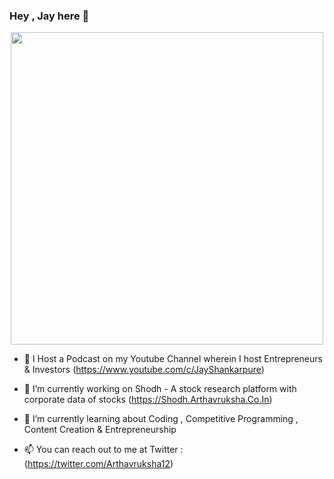### Hey , Jay here 👋 

<div id="header" align="center"> <img src="https://media.giphy.com/media/qgQUggAC3Pfv687qPC/giphy.gif" width="500" /> </div>

- 🎤 I Host a Podcast on my Youtube Channel wherein I host Entrepreneurs & Investors (https://www.youtube.com/c/JayShankarpure)

- 🔭 I’m currently working on Shodh - A stock research platform with corporate data of stocks (https://Shodh.Arthavruksha.Co.In)

- 🌱 I’m currently learning about Coding , Competitive Programming , Content Creation & Entrepreneurship

- 📫 You can reach out to me at Twitter : (https://twitter.com/Arthavruksha12)




